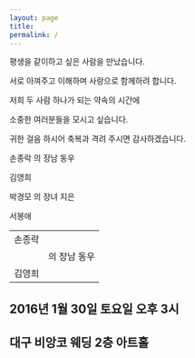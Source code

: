 ```yaml
---
layout: page
title: 
permalink: /
---
```


평생을 같이하고 싶은 사람을 만났습니다.

서로 아껴주고 이해하며 사랑으로 함께하려 합니다.

저희 두 사람 하나가 되는 약속의 시간에

소중한 여러분들을 모시고 싶습니다.

귀한 걸음 하시어 축복과 격려 주시면 감사하겠습니다.


손종락 의 장남 동우

김영희

박경모 의 장녀 지은 

서봉애

|               |               | 
| ------------- |:-------------:| 
| 손종락        |               | 
|               | 의 장남 동우  | 
| 김영희        |               | 



## 2016년 1월 30일 토요일 오후 3시 

## 대구 비앙코 웨딩 2층 아트홀
